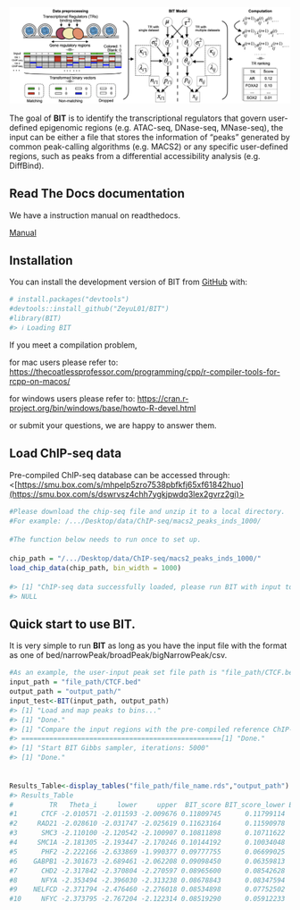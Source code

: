 
<!-- README.md is generated from README.Rmd. Please edit that file -->

![BIT](inst/BIT_model.png)

<!-- badges: start -->
<!-- badges: end -->

The goal of **BIT** is to identify the transcriptional regulators that govern user-defined epigenomic regions (e.g. ATAC-seq, DNase-seq, MNase-seq), the input can be either a file that stores the information of “peaks” generated by common peak-calling algorithms (e.g. MACS2) or any specific user-defined regions, such as peaks from a differential accessibility analysis (e.g. DiffBind).

## Read The Docs documentation
We have a instruction manual on readthedocs.

[Manual](https://bitbayesian-identification-of-transcriptional-regulators.readthedocs.io/en/latest/)

## Installation

You can install the development version of BIT from
[GitHub](https://github.com/ZeyuL01/BIT) with:

``` r
# install.packages("devtools")
#devtools::install_github("ZeyuL01/BIT")
#library(BIT)
#> ℹ Loading BIT
```

If you meet a compilation problem,

for mac users please refer to:
<https://thecoatlessprofessor.com/programming/cpp/r-compiler-tools-for-rcpp-on-macos/>

for windows users please refer to:
<https://cran.r-project.org/bin/windows/base/howto-R-devel.html>

or submit your questions, we are happy to answer them.

## Load ChIP-seq data

Pre-compiled ChIP-seq database can be accessed through:
<[https://smu.box.com/s/mhpelp5zro7538pbfkfj65xf61842huo](https://smu.box.com/s/dswrvsz4chh7ygkjpwdq3lex2gvrz2gi)>

``` r
#Please download the chip-seq file and unzip it to a local directory.
#For example: /.../Desktop/data/ChIP-seq/macs2_peaks_inds_1000/

#The function below needs to run once to set up.

chip_path = "/.../Desktop/data/ChIP-seq/macs2_peaks_inds_1000/"
load_chip_data(chip_path, bin_width = 1000)

#> [1] "ChIP-seq data successfully loaded, please run BIT with input to check!"
#> NULL
```

## Quick start to use BIT.

It is very simple to run **BIT** as long as you have the input file with the format as one of 
bed/narrowPeak/broadPeak/bigNarrowPeak/csv.

``` r
#As an example, the user-input peak set file path is "file_path/CTCF.bed"
input_path = "file_path/CTCF.bed"
output_path = "output_path/"
input_test<-BIT(input_path, output_path)
#> [1] "Load and map peaks to bins..."
#> [1] "Done."
#> [1] "Compare the input regions with the pre-compiled reference ChIP-seq data, bin width used: 1000 bps"
#> ==================================================[1] "Done."
#> [1] "Start BIT Gibbs sampler, iterations: 5000"
#> [1] "Done."


Results_Table<-display_tables("file_path/file_name.rds","output_path")
#> Results_Table
#         TR   Theta_i     lower     upper  BIT_score BIT_score_lower BIT_score_upper Rank
#1      CTCF -2.010571 -2.011593 -2.009676 0.11809745      0.11799114      0.11819079    1
#2     RAD21 -2.028610 -2.031747 -2.025619 0.11623164      0.11590978      0.11653925    2
#3      SMC3 -2.110100 -2.120542 -2.100907 0.10811898      0.10711622      0.10900866    3
#4     SMC1A -2.181305 -2.193447 -2.170246 0.10144192      0.10034048      0.10245443    4
#5      PHF2 -2.222166 -2.633869 -1.990377 0.09777755      0.06699025      0.12021697    5
#6    GABPB1 -2.301673 -2.689461 -2.062208 0.09098450      0.06359813      0.11282466    6
#7      CHD2 -2.317842 -2.370804 -2.270597 0.08965600      0.08542628      0.09358759    7
#8      NFYA -2.353494 -2.396030 -2.313238 0.08678843      0.08347594      0.09003250    8
#9    NELFCD -2.371794 -2.476460 -2.276018 0.08534898      0.07752502      0.09312872    9
#10     NFYC -2.373795 -2.767204 -2.122314 0.08519290      0.05912233      0.10694685   10
```
